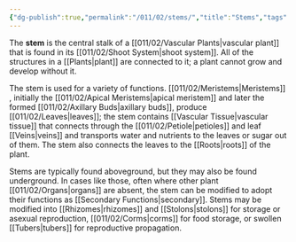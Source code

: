 ```yaml
---
{"dg-publish":true,"permalink":"/011/02/stems/","title":"Stems","tags":["BIOL412"],"noteIcon":"1","created":"2024-10-19T20:27:19.130-07:00","updated":"2024-10-03T23:09:01.034-07:00"}
---
```


The **stem** is the central stalk of a [[011/02/Vascular Plants\|vascular plant]] that is found in its [[011/02/Shoot System\|shoot system]]. All of the structures in a [[Plants\|plant]] are connected to it; a plant cannot grow and develop without it.

The stem is used for a variety of functions. [[011/02/Meristems\|Meristems]] , initially the [[011/02/Apical Meristems\|apical meristem]] and later the formed [[011/02/Axillary Buds\|axillary buds]], produce [[011/02/Leaves\|leaves]]; the stem contains [[Vascular Tissue\|vascular tissue]] that connects through the [[011/02/Petiole\|petioles]] and leaf [[Veins\|veins]] and transports water and nutrients to the leaves or sugar out of them. The stem also connects the leaves to the [[Roots\|roots]] of the plant.

Stems are typically found aboveground, but they may also be found underground. In cases like those, often where other plant [[011/02/Organs\|organs]] are absent, the stem can be modified to adopt their functions as [[Secondary Functions\|secondary]]. Stems may be modified into [[Rhizomes\|rhizomes]] and [[Stolons\|stolons]] for storage or asexual reproduction, [[011/02/Corms\|corms]] for food storage, or swollen [[Tubers\|tubers]] for reproductive propagation.